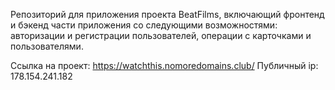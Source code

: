 Репозиторий для приложения проекта BeatFilms, включающий фронтенд и бэкенд части приложения со следующими возможностями: авторизации и регистрации пользователей, операции с карточками и пользователями.

Ссылка на проект: https://watchthis.nomoredomains.club/
Публичный ip: 178.154.241.182
